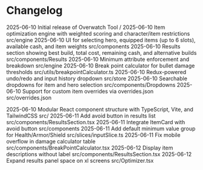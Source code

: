 # Changelog

2025-06-10  Initial release of Overwatch Tool  /
2025-06-10  Item optimization engine with weighted scoring and character/item restrictions  src/engine
2025-06-10  UI for selecting hero, equipped items (up to 6 slots), available cash, and item weights  src/components
2025-06-10  Results section showing best build, total cost, remaining cash, and alternative builds  src/components/Results
2025-06-10  Minimum attribute enforcement and breakdown  src/engine
2025-06-10  Break point calculator for bullet damage thresholds  src/utils/breakpointCalculator.ts
2025-06-10  Redux-powered undo/redo and input history dropdown  src/store
2025-06-10  Searchable dropdowns for item and hero selection  src/components/Dropdowns
2025-06-10  Support for custom item overrides via overrides.json  src/overrides.json

2025-06-10  Modular React component structure with TypeScript, Vite, and TailwindCSS  src/
2025-06-11  Add avoid button in results list  src/components/ResultsSection.tsx
2025-06-11  Integrate ItemCard with avoid button  src/components
2025-06-11  Add default minimum value group for Health/Armor/Shield  src/slices/inputSlice.ts
2025-06-11  Fix mobile overflow in damage calculator table  src/components/BreakPointCalculator.tsx
2025-06-12  Display item descriptions without label  src/components/ResultsSection.tsx
2025-06-12  Expand results panel space on xl screens  src/Optimizer.tsx
